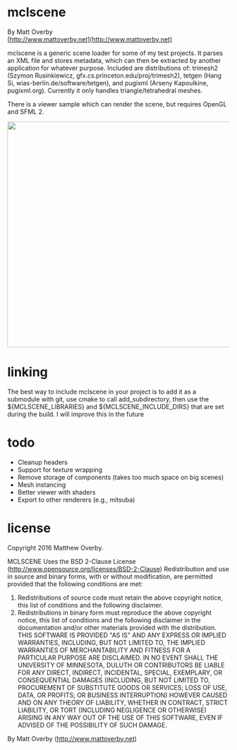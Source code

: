 # mclscene

By Matt Overby  
[http://www.mattoverby.net](http://www.mattoverby.net)

mclscene is a generic scene loader for some of my test projects. It parses an XML file
and stores metadata, which can then be extracted by another application for whatever purpose.
Included are distributions of: trimesh2 (Szymon Rusinkiewicz, gfx.cs.princeton.edu/proj/trimesh2),
tetgen (Hang Si, wias-berlin.de/software/tetgen), and pugixml (Arseny Kapoulkine, pugixml.org).
Currently it only handles triangle/tetrahedral meshes.

There is a viewer sample which can render the scene, but requires OpenGL and SFML 2.

<img src="https://github.com/over0219/mclscene/raw/master/doc/dillo.png" width="512">

# linking

The best way to include mclscene in your project is to add it as a submodule with git,
use cmake to call add_subdirectory, then use the ${MCLSCENE_LIBRARIES} and
${MCLSCENE_INCLUDE_DIRS} that are set during the build. I will improve this in the future

# todo

- Cleanup headers
- Support for texture wrapping
- Remove storage of components (takes too much space on big scenes)
- Mesh instancing
- Better viewer with shaders
- Export to other renderers (e.g., mitsuba)

# license

Copyright 2016 Matthew Overby.

MCLSCENE Uses the BSD 2-Clause License (http://www.opensource.org/licenses/BSD-2-Clause)
Redistribution and use in source and binary forms, with or without modification, are
permitted provided that the following conditions are met:  
1. Redistributions of source code must retain the above copyright notice, this list of
conditions and the following disclaimer.  
2. Redistributions in binary form must reproduce the above copyright notice, this list
of conditions and the following disclaimer in the documentation and/or other materials
provided with the distribution.  
THIS SOFTWARE IS PROVIDED "AS IS" AND ANY EXPRESS OR IMPLIED WARRANTIES, INCLUDING, BUT NOT
LIMITED TO, THE IMPLIED WARRANTIES OF MERCHANTABILITY AND FITNESS FOR  A PARTICULAR PURPOSE
ARE DISCLAIMED. IN NO EVENT SHALL THE UNIVERSITY OF MINNESOTA, DULUTH OR CONTRIBUTORS BE 
LIABLE FOR ANY DIRECT, INDIRECT, INCIDENTAL, SPECIAL, EXEMPLARY, OR CONSEQUENTIAL DAMAGES
(INCLUDING, BUT NOT LIMITED TO, PROCUREMENT OF SUBSTITUTE GOODS OR SERVICES; LOSS OF USE, DATA,
OR PROFITS; OR BUSINESS INTERRUPTION) HOWEVER CAUSED AND ON ANY THEORY OF LIABILITY, WHETHER
IN CONTRACT, STRICT LIABILITY, OR TORT (INCLUDING NEGLIGENCE OR OTHERWISE) ARISING IN ANY WAY
OUT OF THE USE OF THIS SOFTWARE, EVEN IF ADVISED OF THE POSSIBILITY OF SUCH DAMAGE.

By Matt Overby (http://www.mattoverby.net)
